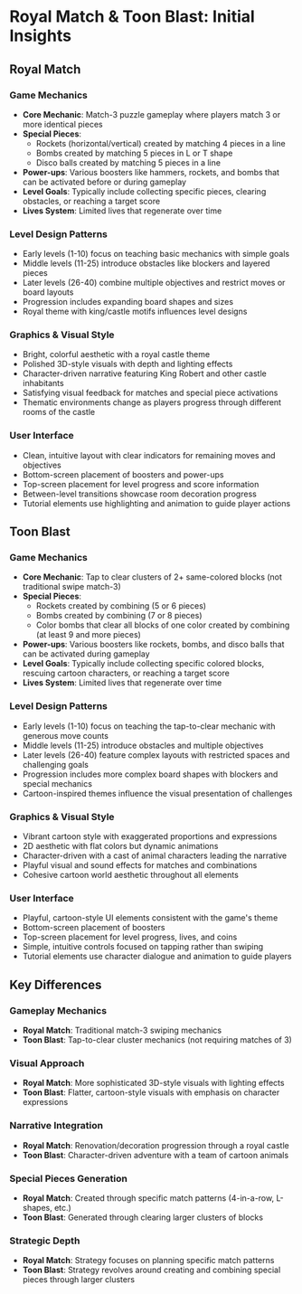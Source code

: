 # Royal Match & Toon Blast: Initial Insights

## Royal Match

### Game Mechanics
- **Core Mechanic**: Match-3 puzzle gameplay where players match 3 or more identical pieces
- **Special Pieces**:
  - Rockets (horizontal/vertical) created by matching 4 pieces in a line
  - Bombs created by matching 5 pieces in L or T shape
  - Disco balls created by matching 5 pieces in a line
- **Power-ups**: Various boosters like hammers, rockets, and bombs that can be activated before or during gameplay
- **Level Goals**: Typically include collecting specific pieces, clearing obstacles, or reaching a target score
- **Lives System**: Limited lives that regenerate over time

### Level Design Patterns
- Early levels (1-10) focus on teaching basic mechanics with simple goals
- Middle levels (11-25) introduce obstacles like blockers and layered pieces
- Later levels (26-40) combine multiple objectives and restrict moves or board layouts
- Progression includes expanding board shapes and sizes
- Royal theme with king/castle motifs influences level designs

### Graphics & Visual Style
- Bright, colorful aesthetic with a royal castle theme
- Polished 3D-style visuals with depth and lighting effects
- Character-driven narrative featuring King Robert and other castle inhabitants
- Satisfying visual feedback for matches and special piece activations
- Thematic environments change as players progress through different rooms of the castle

### User Interface
- Clean, intuitive layout with clear indicators for remaining moves and objectives
- Bottom-screen placement of boosters and power-ups
- Top-screen placement for level progress and score information
- Between-level transitions showcase room decoration progress
- Tutorial elements use highlighting and animation to guide player actions

## Toon Blast

### Game Mechanics
- **Core Mechanic**: Tap to clear clusters of 2+ same-colored blocks (not traditional swipe match-3)
- **Special Pieces**:
  - Rockets created by combining (5 or 6 pieces)
  - Bombs created by combining (7 or 8 pieces)
  - Color bombs that clear all blocks of one color created by combining (at least 9 and more pieces)
- **Power-ups**: Various boosters like rockets, bombs, and disco balls that can be activated during gameplay
- **Level Goals**: Typically include collecting specific colored blocks, rescuing cartoon characters, or reaching a target score
- **Lives System**: Limited lives that regenerate over time

### Level Design Patterns
- Early levels (1-10) focus on teaching the tap-to-clear mechanic with generous move counts
- Middle levels (11-25) introduce obstacles and multiple objectives
- Later levels (26-40) feature complex layouts with restricted spaces and challenging goals
- Progression includes more complex board shapes with blockers and special mechanics
- Cartoon-inspired themes influence the visual presentation of challenges

### Graphics & Visual Style
- Vibrant cartoon style with exaggerated proportions and expressions
- 2D aesthetic with flat colors but dynamic animations
- Character-driven with a cast of animal characters leading the narrative
- Playful visual and sound effects for matches and combinations
- Cohesive cartoon world aesthetic throughout all elements

### User Interface
- Playful, cartoon-style UI elements consistent with the game's theme
- Bottom-screen placement of boosters
- Top-screen placement for level progress, lives, and coins
- Simple, intuitive controls focused on tapping rather than swiping
- Tutorial elements use character dialogue and animation to guide players

## Key Differences

### Gameplay Mechanics
- **Royal Match**: Traditional match-3 swiping mechanics
- **Toon Blast**: Tap-to-clear cluster mechanics (not requiring matches of 3)

### Visual Approach
- **Royal Match**: More sophisticated 3D-style visuals with lighting effects
- **Toon Blast**: Flatter, cartoon-style visuals with emphasis on character expressions

### Narrative Integration
- **Royal Match**: Renovation/decoration progression through a royal castle
- **Toon Blast**: Character-driven adventure with a team of cartoon animals

### Special Pieces Generation
- **Royal Match**: Created through specific match patterns (4-in-a-row, L-shapes, etc.)
- **Toon Blast**: Generated through clearing larger clusters of blocks

### Strategic Depth
- **Royal Match**: Strategy focuses on planning specific match patterns
- **Toon Blast**: Strategy revolves around creating and combining special pieces through larger clusters
